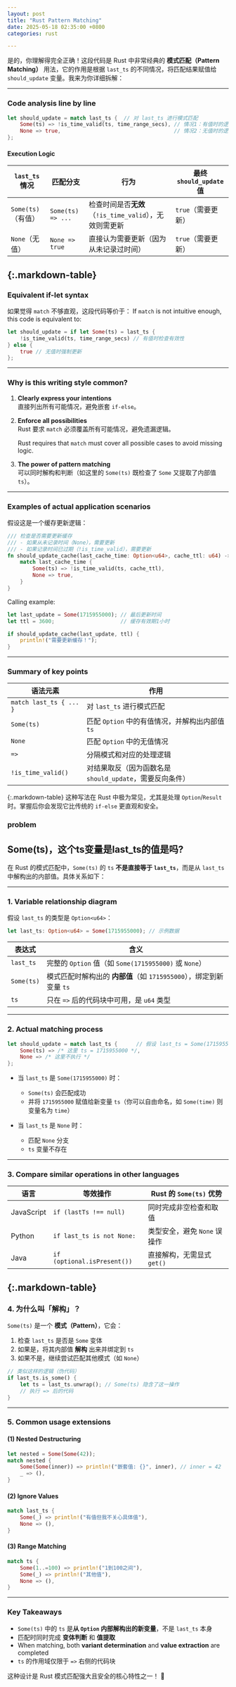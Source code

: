 ```yaml
---
layout: post
title: "Rust Pattern Matching"
date: 2025-05-18 02:35:00 +0800
categories: rust

---
```



是的，你理解得完全正确！这段代码是 Rust 中非常经典的 **模式匹配（Pattern Matching）** 用法，它的作用是根据 `last_ts` 的不同情况，将匹配结果赋值给 `should_update` 变量。我来为你详细拆解：

---

### **Code analysis line by line**
```rust
let should_update = match last_ts {  // 对 last_ts 进行模式匹配
    Some(ts) => !is_time_valid(ts, time_range_secs), // 情况1：有值时的逻辑
    None => true,                                    // 情况2：无值时的逻辑
};
```

#### **Execution Logic**

| `last_ts` 情况       | 匹配分支           | 行为                                                                 | 最终 `should_update` 值 |
|----------------------|--------------------|----------------------------------------------------------------------|-------------------------|
| `Some(ts)`（有值）   | `Some(ts) => ...`  | 检查时间是否**无效**（`!is_time_valid`），无效则需更新               | `true`（需要更新）      |
| `None`（无值）       | `None => true`     | 直接认为需要更新（因为从未记录过时间）                               | `true`（需要更新）      |
{:.markdown-table}
---

### **Equivalent if-let syntax**
如果觉得 `match` 不够直观，这段代码等价于：
If `match` is not intuitive enough, this code is equivalent to:
```rust
let should_update = if let Some(ts) = last_ts {
    !is_time_valid(ts, time_range_secs) // 有值时检查有效性
} else {
    true // 无值时强制更新
};
```

---

### **Why is this writing style common?**
1. **Clearly express your intentions**  
   直接列出所有可能情况，避免嵌套 `if-else`。

2. **Enforce all possibilities**  
   Rust 要求 `match` 必须覆盖所有可能情况，避免遗漏逻辑。  
   
   Rust requires that `match` must cover all possible cases to avoid missing logic.

3. **The power of pattern matching**  
   可以同时解构和判断（如这里的 `Some(ts)` 既检查了 `Some` 又提取了内部值 `ts`）。

---

### **Examples of actual application scenarios**
假设这是一个缓存更新逻辑：
```rust
/// 检查是否需要更新缓存
/// - 如果从未记录时间（None），需要更新
/// - 如果记录时间已过期（!is_time_valid），需要更新
fn should_update_cache(last_cache_time: Option<u64>, cache_ttl: u64) -> bool {
    match last_cache_time {
        Some(ts) => !is_time_valid(ts, cache_ttl),
        None => true,
    }
}
```

Calling example:
```rust
let last_update = Some(1715955000); // 最后更新时间
let ttl = 3600;                     // 缓存有效期1小时

if should_update_cache(last_update, ttl) {
    println!("需要更新缓存！");
}
```

---

### **Summary of key points**

| 语法元素             | 作用                                                                 |
|----------------------|----------------------------------------------------------------------|
| `match last_ts { ... }` | 对 `last_ts` 进行模式匹配                                            |
| `Some(ts)`           | 匹配 `Option` 中的有值情况，并解构出内部值 `ts`                      |
| `None`               | 匹配 `Option` 中的无值情况                                           |
| `=>`                 | 分隔模式和对应的处理逻辑                                             |
| `!is_time_valid()`   | 对结果取反（因为函数名是 `should_update`，需要反向条件）             |
{:.markdown-table}
这种写法在 Rust 中极为常见，尤其是处理 `Option`/`Result` 时。掌握后你会发现它比传统的 `if-else` 更直观和安全。

### problem
Some(ts)，这个ts变量是last_ts的值是吗?
---
在 Rust 的模式匹配中，`Some(ts)` 的 `ts` **不是直接等于 `last_ts`**，而是从 `last_ts` 中解构出的内部值。具体关系如下：

---

### **1. Variable relationship diagram**
假设 `last_ts` 的类型是 `Option<u64>`：
```rust
let last_ts: Option<u64> = Some(1715955000); // 示例数据
```

| 表达式              | 含义                                                                 |
|---------------------|----------------------------------------------------------------------|
| `last_ts`           | 完整的 `Option` 值（如 `Some(1715955000)` 或 `None`）               |
| `Some(ts)`          | 模式匹配时解构出的 **内部值**（如 `1715955000`），绑定到新变量 `ts` |
| `ts`                | 只在 `=>` 后的代码块中可用，是 `u64` 类型                           |

---

### **2. Actual matching process**
```rust
let should_update = match last_ts {      // 假设 last_ts = Some(1715955000)
    Some(ts) => /* 这里 ts = 1715955000 */,
    None => /* 这里不执行 */
};
```

- 当 `last_ts` 是 `Some(1715955000)` 时：
  - `Some(ts)` 会匹配成功
  - 并将 `1715955000` 赋值给新变量 `ts`（你可以自由命名，如 `Some(time)` 则变量名为 `time`）

- 当 `last_ts` 是 `None` 时：
  - 匹配 `None` 分支
  - `ts` 变量不存在

---

### **3. Compare similar operations in other languages**

| 语言       | 等效操作                          | Rust 的 `Some(ts)` 优势               |
|------------|-----------------------------------|---------------------------------------|
| JavaScript | `if (lastTs !== null)`            | 同时完成非空检查和取值                |
| Python     | `if last_ts is not None:`         | 类型安全，避免 `None` 误操作          |
| Java       | `if (optional.isPresent())`       | 直接解构，无需显式 `get()`            |
{:.markdown-table}
---

### **4. 为什么叫「解构」？**
`Some(ts)` 是一个 **模式（Pattern）**，它会：
1. 检查 `last_ts` 是否是 `Some` 变体
2. 如果是，将其内部值 **解构** 出来并绑定到 `ts`
3. 如果不是，继续尝试匹配其他模式（如 `None`）

```rust
// 类似这样的逻辑（伪代码）
if last_ts.is_some() {
    let ts = last_ts.unwrap(); // Some(ts) 隐含了这一操作
    // 执行 => 后的代码
}
```

---

### **5. Common usage extensions**
#### (1) Nested Destructuring
```rust
let nested = Some(Some(42));
match nested {
    Some(Some(inner)) => println!("嵌套值: {}", inner), // inner = 42
    _ => (),
}
```

#### (2) Ignore Values
```rust
match last_ts {
    Some(_) => println!("有值但我不关心具体值"),
    None => (),
}
```

#### (3) Range Matching
```rust
match ts {
    Some(1..=100) => println!("1到100之间"),
    Some(_) => println!("其他值"),
    None => (),
}
```

---

### **Key Takeaways**
- `Some(ts)` 中的 `ts` 是**从 `Option` 内部解构出的新变量**，不是 `last_ts` 本身
- 匹配时同时完成 **变体判断** 和 **值提取**
- When matching, both **variant determination** and **value extraction** are completed
- `ts` 的作用域仅限于 `=>` 右侧的代码块

这种设计是 Rust 模式匹配强大且安全的核心特性之一！ 🚀